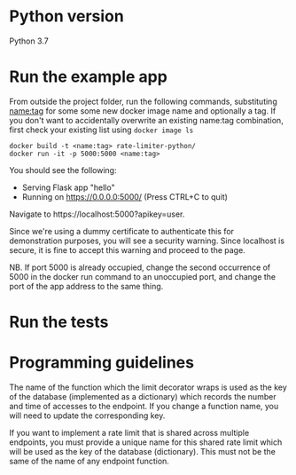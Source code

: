 # Python version

Python 3.7

# Run the example app

From outside the project folder, run the following commands, substituting
<name:tag> for some some new docker image name and optionally a tag.
If you don't want to accidentally overwrite an existing name:tag combination,
first check your existing list using `docker image ls`

```
docker build -t <name:tag> rate-limiter-python/
docker run -it -p 5000:5000 <name:tag>
```

You should see the following:
 * Serving Flask app "hello"
 * Running on https://0.0.0.0:5000/ (Press CTRL+C to quit)

Navigate to https://localhost:5000?apikey=user.

Since we're using a dummy certificate to authenticate this for demonstration
purposes, you will see a security warning. Since localhost is secure, it is
fine to accept this warning and proceed to the page.

NB. If port 5000 is already occupied, change the second occurrence of 5000
in the docker run command to an unoccupied port, and change the port of the
app address to the same thing.

# Run the tests


# Programming guidelines

The name of the function which the limit decorator wraps is used as the key
of the database (implemented as a dictionary) which records the number and time
of accesses to the endpoint. If you change a function name, you will need to
update the corresponding key.

If you want to implement a rate limit that is shared across multiple endpoints,
you must provide a unique name for this shared rate limit which will be used
as the key of the database (dictionary). This must not be the same of the name
of any endpoint function.
